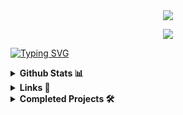 <div align="center">
  <img src="https://github.com/user-attachments/assets/fba4856a-e0c2-45ae-9f67-388b4baaee3e">
</div>

<div text-align="center">
<p align="center">
  <a href="https://skillicons.dev">
    <img src="https://skillicons.dev/icons?i=spring,react,threejs,vue,vite,mui,java" />
  </a>
</p>
</div>

[![Typing SVG](https://readme-typing-svg.demolab.com?font=Pixelify+Sans&duration=700&pause=100&color=FFFFFF&multiline=true&repeat=false&width=700&height=130&lines=%E2%96%8FHi%2C+I'm+H0Y4(rlaxogh76)+%F0%9F%91%8B;%E2%96%8FI'm+interested+in+Design%2C+Create%2C+drawing+.;%E2%96%8FI'm+learning+FrontEnd+%26+BackEnd.+%F0%9F%8C%90;%E2%96%8FI'm+currently+learning+Spring%2C+React%2C+and+other+technologies.+%F0%9F%93%96;%E2%96%8FIf+you+need+to+contact+me%2C+click+%22LINKS%22++details!+%F0%9F%98%8D)](https://git.io/typing-svg)

<details>
  <summary><b>Github Stats 📊</b></summary>
  <div style="display: flex; justify-content: center; align-items: center; gap: 10px;">
    
  <a href="https://github.com/devxb/gitanimals">
    <img
      src="https://render.gitanimals.org/farms/Podk76"
      width="600"
      height="300"
    />
  </a>
  
  ![rlaxogh76's Stats](https://github-readme-stats.vercel.app/api?username=rlaxogh76&theme=tokyonight&show_icons=true&hide_border=false&count_private=false)
    
  ![rlaxogh76's Top Languages](https://github-readme-stats.vercel.app/api/top-langs/?username=rlaxogh76&theme=tokyonight&show_icons=true&hide_border=false&layout=compact)
    
  <img src="https://github-profile-trophy.vercel.app/?username=rlaxogh76&theme=juicyfresh&no-bg=true" />
    
  </div>
</details>

<details>
  <summary><b>Links 🔗</b></summary>
  <a href='mailto:btm.email2769@gmail.com' target="_blank"><img alt='Gmail' src='https://img.shields.io/badge/Gmail-100000?style=for-the-badge&logo=Gmail&logoColor=FFFFFF&labelColor=DA5145&color=DA5145'/></a>
  <a href='https://velog.io/@hoya76/posts' target="_blank"><img alt='Velog' src='https://img.shields.io/badge/Velog-100000?style=for-the-badge&logo=Velog&logoColor=white&labelColor=1EC997&color=1EC997'/></a>
  <a href='https://discord.gg/AsmhX6kb' target="_blank"><img alt='Discord' src='https://img.shields.io/badge/Discord-100000?style=for-the-badge&logo=Discord&logoColor=FFFFFF&labelColor=5562EB&color=5562EB'/></a>
  <a href="https://paypal.me/hoya76377?country.x=KR&locale.x=ko_KR" target="_blank"><img alt="PayPal" src="https://img.shields.io/badge/PayPal-003087?style=for-the-badge&logo=PayPal&logoColor=003087&labelColor=FFFFFF&color=FFFFFF"/></a>
</details>

<details>
  <summary><b>Completed Projects 🛠️</b></summary>
    <a href="https://github.com/rlaxogh76/Todo-List">
    <picture>
      <source media="(prefers-color-scheme: dark)" srcset="https://ghrs.vercel.app/api/pin/?username=rlaxogh76&repo=Todo-List&theme=dracula"/>
      <img alt="Todo-List" src="https://ghrs.vercel.app/api/pin/?username=rlaxogh76&repo=Todo-List">
    </picture>
  </a>
</div>
</details>

